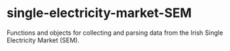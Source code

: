 # single-electricity-market-SEM
Functions and objects for collecting and parsing data from the Irish Single Electricity Market (SEM).
